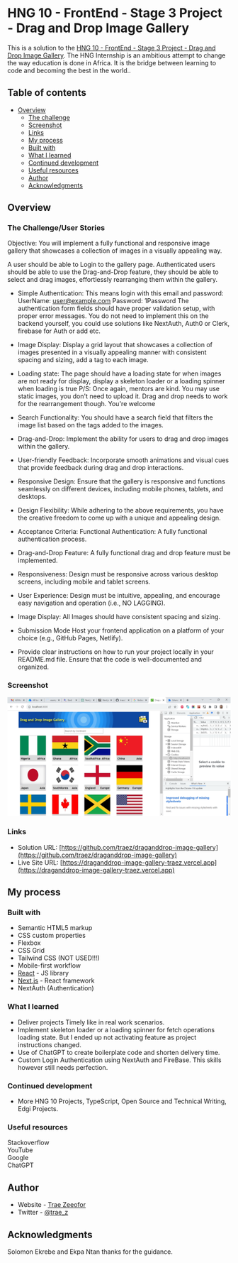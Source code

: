 # HNG 10 - FrontEnd - Stage 3 Project - Drag and Drop Image Gallery

This is a solution to the [HNG 10 - FrontEnd - Stage 3 Project - Drag and Drop Image Gallery](https://hngx.zuriboard.com/). The HNG Internship is an ambitious attempt to change the way education is done in Africa. It is the bridge between learning to code and becoming the best in the world..

## Table of contents

- [Overview](#overview)
  - [The challenge](#the-challenge)
  - [Screenshot](#screenshot)
  - [Links](#links)
  - [My process](#my-process)
  - [Built with](#built-with)
  - [What I learned](#what-i-learned)
  - [Continued development](#continued-development)
  - [Useful resources](#useful-resources)
  - [Author](#author)
  - [Acknowledgments](#acknowledgments)

## Overview

### The Challenge/User Stories

Objective: You will implement a fully functional and responsive image gallery that showcases a collection of images in a visually appealing way.  

A user should be able to Login to the gallery page. Authenticated users should be able to use the Drag-and-Drop feature, they should be able to select and drag images, effortlessly rearranging them within the gallery.  

- Simple Authentication: 
This means login with this email and password:
UserName: user@example.com
Password: 1Password
The authentication form fields should have proper validation setup, with proper error messages. You do not need to implement this on the backend yourself, you could use solutions like NextAuth, Auth0 or Clerk, firebase for Auth or add etc.

- Image Display:
Display a grid layout that showcases a collection of images presented in a visually appealing manner with consistent spacing and sizing, add a tag to each image.

- Loading state:
The page should have a loading state for when images are not ready for display, display a skeleton loader or a loading spinner when loading is true
P/S: Once again, mentors are kind. You may use static images, you don't need to upload it. Drag and drop needs to work for the rearrangement though. You're welcome

- Search Functionality:
You should have a search field that filters the image list based on the tags added to the images.

- Drag-and-Drop:
Implement the ability for users to drag and drop images within the gallery.

- User-friendly Feedback:
Incorporate smooth animations and visual cues that provide feedback during drag and drop interactions.

- Responsive Design:
Ensure that the gallery is responsive and functions seamlessly on different devices, including mobile phones, tablets, and desktops.

- Design Flexibility:
While adhering to the above requirements, you have the creative freedom to come up with a unique and appealing design.

- Acceptance Criteria:
Functional Authentication: A fully functional authentication process.

- Drag-and-Drop Feature: A fully functional drag and drop feature must be implemented.

- Responsiveness: Design must be responsive across various desktop  screens, including mobile and tablet screens.

- User Experience: Design must be intuitive, appealing, and encourage easy navigation and operation (i.e., NO LAGGING).

- Image Display: All Images should have consistent spacing and sizing.

- Submission Mode
Host your frontend application on a platform of your choice (e.g., GitHub Pages, Netlify).

- Provide clear instructions on how to run your project locally in your README.md file.
Ensure that the code is well-documented and organized.

### Screenshot

![](/public/images/screenshot-desktop.png)

### Links

- Solution URL: [https://github.com/traez/draganddrop-image-gallery](https://github.com/traez/draganddrop-image-gallery)
- Live Site URL: [https://draganddrop-image-gallery-traez.vercel.app](https://draganddrop-image-gallery-traez.vercel.app)

## My process

### Built with

- Semantic HTML5 markup
- CSS custom properties
- Flexbox
- CSS Grid
- Tailwind CSS (NOT USED!!!)
- Mobile-first workflow
- [React](https://reactjs.org/) - JS library
- [Next.js](https://nextjs.org/) - React framework
- NextAuth (Authentication)

### What I learned

- Deliver projects Timely like in real work scenarios.  
- Implement skeleton loader or a loading spinner for fetch operations loading state. But I ended up not activating feature as project instructions changed.  
- Use of ChatGPT to create boilerplate code and shorten delivery time.  
- Custom Login Authentication using NextAuth and FireBase. This skills however still needs perfection.  

### Continued development

- More HNG 10 Projects, TypeScript, Open Source and Technical Writing, Edgi Projects.

### Useful resources

Stackoverflow  
YouTube  
Google  
ChatGPT

## Author

- Website - [Trae Zeeofor](https://github.com/traez)
- Twitter - [@trae_z](https://twitter.com/trae_z)

## Acknowledgments

Solomon Ekrebe and Ekpa Ntan thanks for the guidance.
